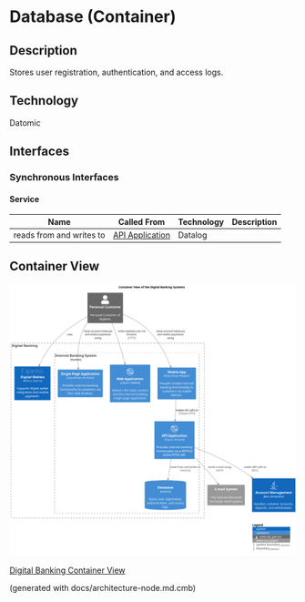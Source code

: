 # Database (Container)
## Description
Stores user registration, authentication, and access logs.

## Technology
Datomic


## Interfaces

### Synchronous Interfaces

#### Service
| Name | Called From | Technology | Description |
|---|---|---|---|
| reads from and writes to | [API Application](../../mybank/digital-banking/api-application.md) | Datalog |  |

## Container View
![Container View of the Digital Banking Systems](../../mybank/digital-banking/container-view.png)

[Digital Banking Container View](../../mybank/digital-banking/container-view.md)


(generated with docs/architecture-node.md.cmb)
